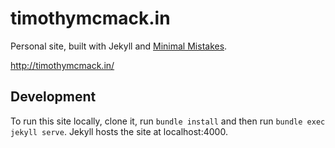 # timothymcmack.in

Personal site, built with Jekyll and [Minimal Mistakes](https://mmistakes.github.io/minimal-mistakes/).

http://timothymcmack.in/

## Development

To run this site locally, clone it, run `bundle install` and then run `bundle exec jekyll serve`.
Jekyll hosts the site at localhost:4000.

